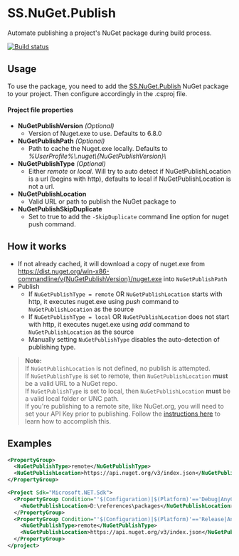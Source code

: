# SS.NuGet.Publish

Automate publishing a project's NuGet package during build process.  

[![Build status](https://ci.appveyor.com/api/projects/status/59u4d4pxlk4o4fhi/branch/master?svg=true)](https://ci.appveyor.com/project/SimplerSoftware/ss-nuget-publish/branch/master)

## Usage

To use the package, you need to add the [SS.NuGet.Publish](https://www.nuget.org/packages/SS.NuGet.Publish/) NuGet package to your project. Then configure accordingly in the .csproj file.

#### Project file properties
* **NuGetPublishVersion** *(Optional)*
  - Version of Nuget.exe to use. Defaults to 6.8.0
* **NuGetPublishPath** *(Optional)*
  - Path to cache the Nuget.exe locally. Defaults to *%UserProfile%\\.nuget\\{NuGetPublishVersion}\\*
* **NuGetPublishType** *(Optional)*
  - Either *remote* or *local*. Will try to auto detect if NuGetPublishLocation is a url (begins with http), defaults to local if NuGetPublishLocation is not a url.
* **NuGetPublishLocation**
  - Valid URL or path to publish the NuGet package to
* **NuGetPublishSkipDuplicate**
  - Set to true to add the `-SkipDuplicate` command line option for nuget push command.

## How it works

- If not already cached, it will download a copy of nuget.exe from https://dist.nuget.org/win-x86-commandline/v{NuGetPublishVersion}/nuget.exe into `NuGetPublishPath`
- Publish
  - If `NuGetPublishType = remote` OR `NuGetPublishLocation` starts with http, it executes nuget.exe using *push* command to `NuGetPublishLocation` as the source
  - If `NuGetPublishType = local` OR `NuGetPublishLocation` does not start with http, it executes nuget.exe using *add* command to `NuGetPublishLocation` as the source
  - Manually setting `NuGetPublishType` disables the auto-detection of publishing type.
  
> **Note:**  
> If `NuGetPublishLocation` is not defined, no publish is attempted.  
> If `NuGetPublishType` is set to remote, then `NuGetPublishLocation` **must** be a valid URL to a NuGet repo.  
> If `NuGetPublishType` is set to local, then `NuGetPublishLocation` **must** be a valid local folder or UNC path.  
> If you're publishing to a remote site, like NuGet.org, you will need to set your API Key prior to publishing. Follow the [instructions here](https://docs.microsoft.com/en-us/nuget/reference/cli-reference/cli-ref-setapikey) to learn how to accomplish this.

## Examples
```xml
<PropertyGroup>
  <NuGetPublishType>remote</NuGetPublishType>
  <NuGetPublishLocation>https://api.nuget.org/v3/index.json</NuGetPublishLocation>
</PropertyGroup>
```
```xml
<Project Sdk="Microsoft.NET.Sdk">
  <PropertyGroup Condition="'$(Configuration)|$(Platform)'=='Debug|AnyCPU'">
    <NuGetPublishLocation>D:\references\packages</NuGetPublishLocation>
  </PropertyGroup>
  <PropertyGroup Condition="'$(Configuration)|$(Platform)'=='Release|AnyCPU'">
    <NuGetPublishType>remote</NuGetPublishType>
    <NuGetPublishLocation>https://api.nuget.org/v3/index.json</NuGetPublishLocation>
  </PropertyGroup>
</project>
```
